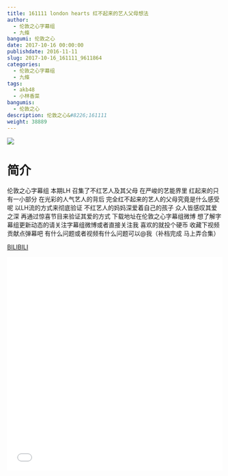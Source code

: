 ```yaml
---
title: 161111 london hearts 红不起来的艺人父母想法
author: 
  - 伦敦之心字幕组
  - 九條
bangumi: 伦敦之心
date: 2017-10-16 00:00:00
publishdate: 2016-11-11
slug: 2017-10-16_161111_9611864
categories: 
  - 伦敦之心字幕组
  - 九條
tags: 
  - akb48
  - 小林香菜
bangumis: 
  - 伦敦之心
description: 伦敦之心&#8226;161111
weight: 38889
---
```


![](https://i.imgur.com/lla2pzb.jpg)

# 简介  
伦敦之心字幕组
本期LH 召集了不红艺人及其父母 在严峻的艺能界里 红起来的只有一小部分 在光彩的人气艺人的背后 完全红不起来的艺人的父母究竟是什么感受呢 以LH流的方式来彻底验证 不红艺人的妈妈深爱着自己的孩子 众人皆感叹其爱之深 再通过惊喜节目来验证其爱的方式 下载地址在伦敦之心字幕组微博 想了解字幕组更新动态的请关注字幕组微博或者直接关注我 喜欢的就投个硬币 收藏下视频 贡献点弹幕吧 有什么问题或者视频有什么问题可以@我（补档完成 马上弄合集）

  [BILIBILI](https://www.bilibili.com/video/av9611864/)


<div class="vcontainer">  <iframe class='video' src="//www.bilibili.com/blackboard/player.html?cid=15885648&aid=9611864" width="100%" height="500" frameborder="0" allowfullscreen="allowfullscreen"></iframe></div>
